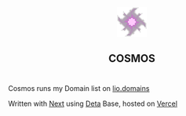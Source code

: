 <div align='center'>
    <img src=".repo\images\Nebula.webp">
    <br>
    <h2>COSMOS</h2>
</div>

#

Cosmos runs my Domain list on [lio.domains](https://lio.domains)

Written with [Next] using [Deta] Base, hosted on [Vercel]


[Next]:https://nextjs.org
[Deta]:https://deta.sh
[Vercel]:https://vercel.app
